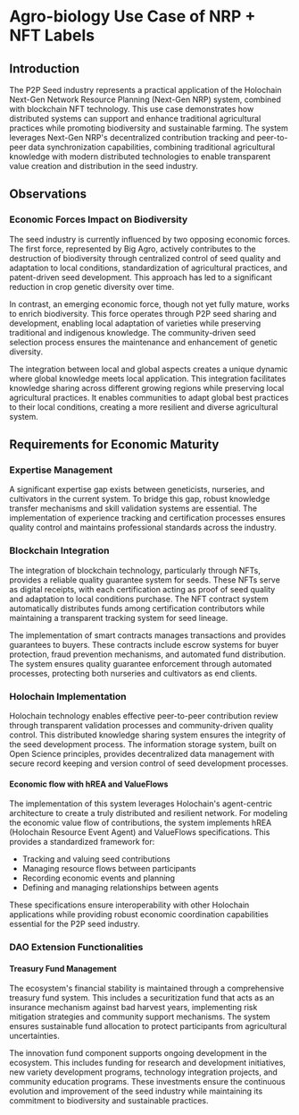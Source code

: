 # Agro-biology Use Case of NRP + NFT Labels

## Introduction

The P2P Seed industry represents a practical application of the Holochain Next-Gen Network Resource Planning (Next-Gen NRP) system, combined with blockchain NFT technology. This use case demonstrates how distributed systems can support and enhance traditional agricultural practices while promoting biodiversity and sustainable farming. The system leverages Next-Gen NRP's decentralized contribution tracking and peer-to-peer data synchronization capabilities, combining traditional agricultural knowledge with modern distributed technologies to enable transparent value creation and distribution in the seed industry.

## Observations

### Economic Forces Impact on Biodiversity

The seed industry is currently influenced by two opposing economic forces. The first force, represented by Big Agro, actively contributes to the destruction of biodiversity through centralized control of seed quality and adaptation to local conditions, standardization of agricultural practices, and patent-driven seed development. This approach has led to a significant reduction in crop genetic diversity over time.

In contrast, an emerging economic force, though not yet fully mature, works to enrich biodiversity. This force operates through P2P seed sharing and development, enabling local adaptation of varieties while preserving traditional and indigenous knowledge. The community-driven seed selection process ensures the maintenance and enhancement of genetic diversity.

The integration between local and global aspects creates a unique dynamic where global knowledge meets local application. This integration facilitates knowledge sharing across different growing regions while preserving local agricultural practices. It enables communities to adapt global best practices to their local conditions, creating a more resilient and diverse agricultural system.

## Requirements for Economic Maturity

### Expertise Management

A significant expertise gap exists between geneticists, nurseries, and cultivators in the current system. To bridge this gap, robust knowledge transfer mechanisms and skill validation systems are essential. The implementation of experience tracking and certification processes ensures quality control and maintains professional standards across the industry.

### Blockchain Integration

The integration of blockchain technology, particularly through NFTs, provides a reliable quality guarantee system for seeds. These NFTs serve as digital receipts, with each certification acting as proof of seed quality and adaptation to local conditions purchase. The NFT contract system automatically distributes funds among certification contributors while maintaining a transparent tracking system for seed lineage.

The implementation of smart contracts manages transactions and provides guarantees to buyers. These contracts include escrow systems for buyer protection, fraud prevention mechanisms, and automated fund distribution. The system ensures quality guarantee enforcement through automated processes, protecting both nurseries and cultivators as end clients.

### Holochain Implementation

Holochain technology enables effective peer-to-peer contribution review through transparent validation processes and community-driven quality control. This distributed knowledge sharing system ensures the integrity of the seed development process. The information storage system, built on Open Science principles, provides decentralized data management with secure record keeping and version control of seed development processes.

#### Economic flow with hREA and ValueFlows

The implementation of this system leverages Holochain's agent-centric architecture to create a truly distributed and resilient network. For modeling the economic value flow of contributions, the system implements hREA (Holochain Resource Event Agent) and ValueFlows specifications. This provides a standardized framework for:

- Tracking and valuing seed contributions
- Managing resource flows between participants
- Recording economic events and planning
- Defining and managing relationships between agents

These specifications ensure interoperability with other Holochain applications while providing robust economic coordination capabilities essential for the P2P seed industry.

### DAO Extension Functionalities

#### Treasury Fund Management

The ecosystem's financial stability is maintained through a comprehensive treasury fund system. This includes a securitization fund that acts as an insurance mechanism against bad harvest years, implementing risk mitigation strategies and community support mechanisms. The system ensures sustainable fund allocation to protect participants from agricultural uncertainties.

The innovation fund component supports ongoing development in the ecosystem. This includes funding for research and development initiatives, new variety development programs, technology integration projects, and community education programs. These investments ensure the continuous evolution and improvement of the seed industry while maintaining its commitment to biodiversity and sustainable practices.
